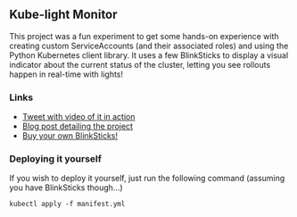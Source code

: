 ## Kube-light Monitor

This project was a fun experiment to get some hands-on experience with creating custom ServiceAccounts (and their associated roles) and using the Python Kubernetes client library. It uses a few BlinkSticks to display a visual indicator about the current status of the cluster, letting you see rollouts happen in real-time with lights!

### Links 

- [Tweet with video of it in action](https://twitter.com/mikesir87/status/1239519247648292864)
- [Blog post detailing the project](http://blog.mikesir87.io/2020/04/creating-kubernetes-monitor-with-blinksticks/)
- [Buy your own BlinkSticks!](https://www.blinkstick.com/)

### Deploying it yourself

If you wish to deploy it yourself, just run the following command (assuming you have BlinkSticks though...)

```
kubectl apply -f manifest.yml
```